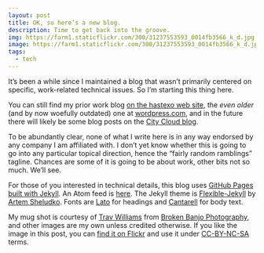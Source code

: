 ```yaml
---
layout: post
title: OK, so here’s a new blog.
description: Time to get back into the groove.
img: https://farm1.staticflickr.com/300/31237553593_0014fb3566_k_d.jpg
image: https://farm1.staticflickr.com/300/31237553593_0014fb3566_k_d.jpg
tags:
  - tech
---
```

It’s been a while since I maintained a blog that wasn’t primarily
centered on specific, work-related technical issues. So I’m starting
this thing here.

You can still find my prior work blog
[on the hastexo web site](https://www.hastexo.com/author/florian.html),
the _even older_ (and by now woefully outdated) one at
[wordpress.com](https://fghaas.wordpress.com/), and in the future
there will likely be some blog posts on the
[City Cloud blog](https://www.citycloud.com/blog/).

To be abundantly clear, none of what I write here is in any way
endorsed by any company I am affiliated with. I don’t yet know whether
this is going to go into any particular topical direction, hence the
“fairly random ramblings” tagline. Chances are some of it is going to
be about work, other bits not so much. We’ll see.

For those of you interested in technical details, this blog uses
[GitHub Pages built with Jekyll](https://help.github.com/articles/using-jekyll-as-a-static-site-generator-with-github-pages/). An
Atom feed is [here](/feed.xml). The Jekyll theme is
[Flexible-Jekyll](https://github.com/artemsheludko/flexible-jekyll) by
[Artem Sheludko](https://github.com/artemsheludko). Fonts are
[Lato](https://fonts.google.com/specimen/Lato) for headings and
[Cantarell](https://fonts.google.com/specimen/Cantarell) for body
text.

My mug shot is courtesy of
[Trav Williams](https://twitter.com/BrokenBanjoTrav) from
[Broken Banjo Photography](http://www.brokenbanjo.net/), and other
images are my own unless credited otherwise. If you like the image in
this post, you can [find it on Flickr](https://flic.kr/p/PAmCoe) and
use it under
[CC-BY-NC-SA](https://creativecommons.org/licenses/by-nc-sa/2.0/)
terms.

